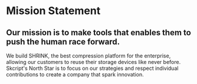 # Mission Statement

## Our mission is to make tools that enables them to push the human race forward.

We build SHRINK, the best compression platform for the enterprise, allowing our customers to reuse their storage devices like never before. Skcript's North Star is to focus on our strategies and respect individual contributions to create a company that spark innovation.